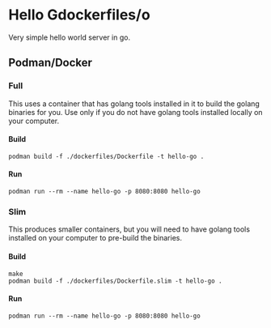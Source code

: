 # Hello Gdockerfiles/o
Very simple hello world server in go.

## Podman/Docker

### Full
This uses a container that has golang tools installed in it to build the golang binaries for you.  Use only if you do not have golang tools installed locally on your computer.

#### Build
```
podman build -f ./dockerfiles/Dockerfile -t hello-go .
```

#### Run
```
podman run --rm --name hello-go -p 8080:8080 hello-go
```

### Slim
This produces smaller containers, but you will need to have golang tools installed on your computer to pre-build the binaries.

#### Build
```
make
podman build -f ./dockerfiles/Dockerfile.slim -t hello-go .
```

#### Run
```
podman run --rm --name hello-go -p 8080:8080 hello-go
```
